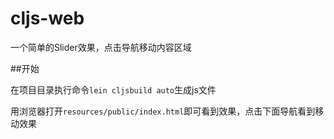 cljs-web
=====================

一个简单的Slider效果，点击导航移动内容区域


##开始

在项目目录执行命令`lein cljsbuild auto`生成js文件

用浏览器打开`resources/public/index.html`即可看到效果，点击下面导航看到移动效果
